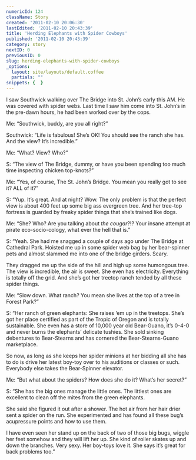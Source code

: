 ```yaml
---
numericId: 124
className: Story
created: '2011-02-10 20:06:30'
lastEdited: '2011-02-10 20:43:39'
title: 'Herding Elephants with Spider Cowboys'
published: '2011-02-10 20:43:39'
category: story
nextID: 0
previousID: 0
slug: herding-elephants-with-spider-cowboys
_options:
  layout: site/layouts/default.coffee
  partials: ""
snippets: {  }
---
```

I saw Southwick walking over The Bridge into St. John&rsquo;s early this AM. He was covered with spider webs. Last time I saw him come into St. John&rsquo;s in the pre-dawn hours, he had been worked over by the cops.

Me: &ldquo;Southwick, buddy, are you all right?&rdquo;

Southwick: &ldquo;Life is fabulous! She&rsquo;s OK! You should see the ranch she has. And the view? It&rsquo;s incredible.&rdquo;

Me: &ldquo;What? View? Who?&rdquo;

S: &ldquo;The view of The Bridge, dummy, or have you been spending too much time inspecting chicken top-knots?&rdquo;

Me: &ldquo;Yes, of course, The St. John&rsquo;s Bridge. You mean you really got to see it? ALL of it?&rdquo;

S: &ldquo;Yup. It&rsquo;s great. And at night? Wow. The only problem is that the perfect view is about 400 feet up some big ass evergreen tree. And her tree-top fortress is guarded by freaky spider things that she&rsquo;s trained like dogs.

Me: &ldquo;She? Who? Are you talking about _the cougar_?!? Your insane attempt at pirate eco-socio-cology, what ever the hell that is.&rdquo;

S: &ldquo;Yeah. She had me snagged a couple of days ago under The Bridge at Cathedral Park. Hoisted me up in some spider web bag by her bear-spinner pets and almost slammed me into one of the bridge girders. Scary.

They dragged me up the side of the hill and high up some humongous tree. The view is incredible, the air is sweet. She even has electricity. Everything is totally off the grid. And she&rsquo;s got her treetop ranch tended by all these spider things.

Me: &ldquo;Slow down. What ranch? You mean she lives at the top of a tree in Forest Park?&rdquo;

S: &ldquo;Her ranch of green elephants: She raises &lsquo;em up in the treetops. She&rsquo;s got her place certified as part of the Tropic of Oregon and is totally sustainable. She even has a store of 10,000 year old Bear-Guano, it&rsquo;s 0-4-0 and never burns the elephants&rsquo; delicate tushies. She sold sinking debentures to Bear-Stearns and has cornered the Bear-Stearns-Guano marketplace.

So now, as long as she keeps her spider minions at her bidding all she has to do is drive her latest boy-toy over to his auditions or classes or such. Everybody else takes the Bear-Spinner elevator.

Me: &ldquo;But what about the spiders? How does she do it? What&rsquo;s her secret?&rdquo;

S: &ldquo;She has the big ones manage the little ones. The littlest ones are excellent to clean off the mites from the green elephants.

She said she figured it out after a shower. The hot air from her hair drier sent a spider on the run. She experimented and has found all these bug&rsquo;s acupressure points and how to use them.

I have even seen her stand up on the back of two of those big bugs, wiggle her feet somehow and they will lift her up. She kind of roller skates up and down the branches. Very sexy. Her boy-toys love it. She says it&rsquo;s great for back problems too.&rdquo;

